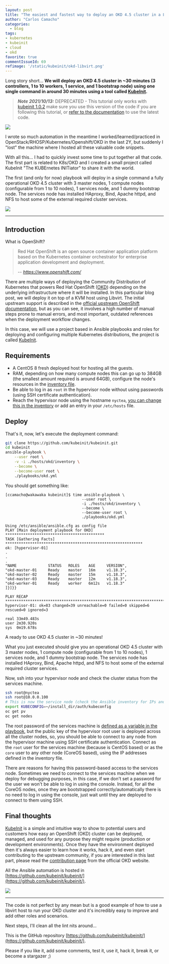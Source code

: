```yaml
---
layout: post
title: "The easiest and fastest way to deploy an OKD 4.5 cluster in a Libvirt/KVM host"
author: "Carlos Camacho"
categories:
  - blog
tags:
- kubernetes
- kubeinit
- cloud
- okd
favorite: true
commentIssueId: 69
refimage: '/static/kubeinit/okd-libvirt.png'
---
```


Long story short... **We will deploy an OKD 4.5 cluster in ~30 minutes (3 controllers, 1 to 10 workers, 1 service, and 1 bootstrap node) using one single command in around 30 minutes using a tool called [KubeInit](https://github.com/kubeinit/kubeinit).**

>  __*Note 2021/10/13:*__ DEPRECATED - This tutorial only works with
[kubeinit 1.0.2](https://github.com/Kubeinit/kubeinit/releases/tag/1.0.2) make
sure you use this version of the code if you are following this tutorial, or
[refer to the documentation](https://docs.kubeinit.org/) to use the latest code.

![](/static/kubeinit/okd-libvirt.png)

I wrote so much automation in the meantime I worked/learned/practiced in OpenStack/RHOSP/Kubernetes/Openshift/OKD
in the last 2Y, but suddenly I "lost" the machine where I hosted all these valuable code snippets.

With all this... I had to quickly invest some time to put together all that code. The first part is related to K8s/OKD
and I created a small project called KubeInit "The KUBErnetes INITiator" to share it with the world.

The first (and only for now) playbook will deploy in a single command a fully operational OKD 4.5 cluster with 3
master nodes, 1 compute nodes (configurable from 1 to 10 nodes), 1 services node, and 1 dummy bootstrap node.
The services node has installed HAproxy, Bind, Apache httpd, and NFS to host some of the external required cluster services.

![](/static/kubeinit/fast.jpg)

---

## Introduction

What is OpenShift?

> Red Hat OpenShift is an open source container application platform based on the Kubernetes container orchestrator for enterprise application development and deployment.
>
> -- <cite>https://www.openshift.com/</cite>

There are multiple ways of deploying the Community Distribution of Kubernetes that powers Red Hat OpenShift ([OKD](https://www.okd.io/)) depending on the underlying infrastructure where it will be installed. In this particular blog post, we will deploy it on top of a KVM host using Libvirt. The initial upstream support is described in the [official upstream OpenShift documentation](https://github.com/openshift/installer/tree/fcos/docs/dev/libvirt), but as you can see, it involves a high number of manual steps prone to manual errors, and most important, outdated references when the deployment workflow changes.

In this case, we will use a project based in Ansible playbooks and roles for deploying and configuring multiple Kubernetes distributions, the project is called [KubeInit](https://github.com/kubeinit/kubeinit).

## Requirements

 * A CentOS 8 fresh deployed host for hosting all the guests.
 * RAM, depending on how many compute nodes this can go up to 384GB (the smallest amount required is around 64GB), configure the node's resources in the [inventory file](https://github.com/kubeinit/kubeinit/blob/master/hosts/okd/inventory#L8).
 * Be able to log in as `root` in the hypervisor node without using passwords (using SSH certificate authentication).
 * Reach the hypervisor node using the hostname `nyctea`, [you can change this in the inventory](https://github.com/kubeinit/kubeinit/blob/master/hosts/okd/inventory#L56) or add an entry in your `/etc/hosts` file.

## Deploy

That's it, now, let's execute the deployment command:

```bash
git clone https://github.com/kubeinit/kubeinit.git
cd kubeinit
ansible-playbook \
    --user root \
    -v -i ./hosts/okd/inventory \
    --become \
    --become-user root \
    ./playbooks/okd.yml
```

You should get something like:

```
[ccamacho@wakawaka kubeinit]$ time ansible-playbook \
                                  --user root \
                                  -i ./hosts/okd/inventory \
                                  --become \
                                  --become-user root \
                                  ./playbooks/okd.yml

Using /etc/ansible/ansible.cfg as config file
PLAY [Main deployment playbook for OKD] ********************************************
TASK [Gathering Facts] *************************************************************
ok: [hypervisor-01]
.
.
.
"NAME              STATUS   ROLES    AGE     VERSION",
"okd-master-01     Ready    master   16m     v1.18.3",
"okd-master-02     Ready    master   15m     v1.18.3",
"okd-master-03     Ready    master   12m     v1.18.3",
"okd-worker-01     Ready    worker   6m12s   v1.18.3"
]}]}}

PLAY RECAP *************************************************************************
hypervisor-01: ok=83 changed=39 unreachable=0 failed=0 skipped=6 rescued=0 ignored=3   

real 33m49.483s
user 2m30.920s
sys  0m19.678s
```

A ready to use OKD 4.5 cluster in ~30 minutes!

What you just executed should give you an operational OKD 4.5 cluster with 3 master nodes, 1 compute node (configurable from 1 to 10 nodes), 1 services node, and 1 dummy bootstrap node. The services node has installed HAproxy, Bind, Apache httpd, and NFS to host some of the external required cluster services.

Now, ssh into your hypervisor node and check the cluster status from the services machine.

```bash
ssh root@nyctea
ssh root@10.0.0.100
# This is now the service node (check the Ansible inventory for IPs and other details)
export KUBECONFIG=~/install_dir/auth/kubeconfig
oc get pv
oc get nodes
```

The root password of the services machine is [defined as a variable in the playbook](https://github.com/kubeinit/kubeinit/blob/master/playbooks/okd.yml#L54), but the public key of the hypervisor root user is deployed across all the cluster nodes, so, you should be able to connect to any node from the hypervisor machine using SSH certificate authentication.
Connect as the `root` user for the services machine (because is CentOS based) or as the `core` user to any other node (CoreOS based), using the IP addresses defined in the inventory file.

There are reasons for having this password-based access to the services node. Sometimes we need to connect to the services machine when we deploy for debugging purposes, in this case, if we don't set a password for the user we won't be able to log in using the console. Instead, for all the CoreOS nodes, once they are bootstrapped correctly/automatically there is no need to log in using the console, just wait until they are deployed to connect to them using SSH.

## Final thoughts

[KubeInit](https://github.com/kubeinit/kubeinit) is a simple and intuitive way to show to potential users and customers how easy an OpenShift (OKD) cluster can be deployed, managed, and used for any purpose they might require (production or development environments). Once they have the environment deployed then it's always easier to learn how it works, hack it, and even start contributing to the upstream community, if you are interested in this last part, please read the [contribution page](https://www.okd.io/#contribute) from the official OKD website.

All the Ansible automation is hosted in [https://github.com/kubeinit/kubeinit/](https://github.com/kubeinit/kubeinit/).

![](/static/kubeinit/happy.jpg)

---

The code is not perfect by any mean but is a good example of how to use a libvirt host to run your OKD cluster and it's incredibly
easy to improve and add other roles and scenarios.

Next steps, I'll clean all the lint nits around...

This is the GitHub repository [https://github.com/kubeinit/kubeinit/](https://github.com/kubeinit/kubeinit/).

Please if you like it, add some comments, test it, use it, hack it, break it, or become a stargazer ;)
